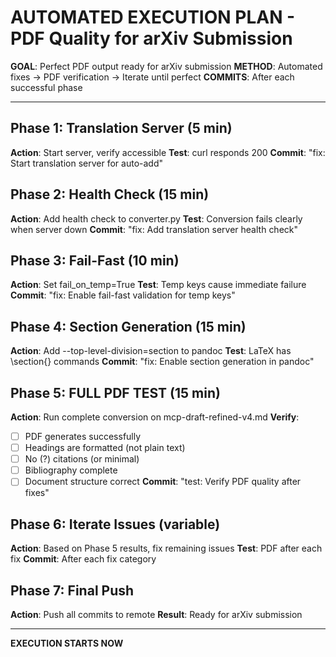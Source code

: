 # AUTOMATED EXECUTION PLAN - PDF Quality for arXiv Submission

**GOAL**: Perfect PDF output ready for arXiv submission
**METHOD**: Automated fixes → PDF verification → Iterate until perfect
**COMMITS**: After each successful phase

---

## Phase 1: Translation Server (5 min)
**Action**: Start server, verify accessible
**Test**: curl responds 200
**Commit**: "fix: Start translation server for auto-add"

## Phase 2: Health Check (15 min)
**Action**: Add health check to converter.py
**Test**: Conversion fails clearly when server down
**Commit**: "fix: Add translation server health check"

## Phase 3: Fail-Fast (10 min)
**Action**: Set fail_on_temp=True
**Test**: Temp keys cause immediate failure
**Commit**: "fix: Enable fail-fast validation for temp keys"

## Phase 4: Section Generation (15 min)
**Action**: Add --top-level-division=section to pandoc
**Test**: LaTeX has \section{} commands
**Commit**: "fix: Enable section generation in pandoc"

## Phase 5: FULL PDF TEST (15 min)
**Action**: Run complete conversion on mcp-draft-refined-v4.md
**Verify**:
- [ ] PDF generates successfully
- [ ] Headings are formatted (not plain text)
- [ ] No (?) citations (or minimal)
- [ ] Bibliography complete
- [ ] Document structure correct
**Commit**: "test: Verify PDF quality after fixes"

## Phase 6: Iterate Issues (variable)
**Action**: Based on Phase 5 results, fix remaining issues
**Test**: PDF after each fix
**Commit**: After each fix category

## Phase 7: Final Push
**Action**: Push all commits to remote
**Result**: Ready for arXiv submission

---

**EXECUTION STARTS NOW**
